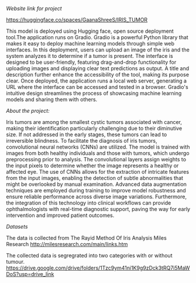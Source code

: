 *Website link for project*

https://huggingface.co/spaces/GaanaShreeS/IRIS_TUMOR

This model is deployed using Hugging face, open source deployment tool.The application runs on Gradio. Gradio is a powerful Python library that makes it easy to deploy machine learning models through simple web interfaces. In this deployment, users can upload an image of the iris and the system analyzes it to determine if a tumor is present. The interface is designed to be user-friendly, featuring drag-and-drop functionality for uploading images and displaying clear text predictions as output. A title and description further enhance the accessibility of the tool, making its purpose clear. Once deployed, the application runs a local web server, generating a URL where the interface can be accessed and tested in a browser. Gradio's intuitive design streamlines the process of showcasing machine learning models and sharing them with others.


*About the project:*

Iris tumors are among the smallest cystic tumors associated with cancer, making their identification particularly challenging due to their diminutive size. If not addressed in the early stages, these tumors can lead to irreversible blindness. To facilitate the diagnosis of iris tumors, convolutional neural networks (CNNs) are utilized. The model is trained with images from both healthy individuals and those with tumors, which undergo preprocessing prior to analysis. The convolutional layers assign weights to the input pixels to determine whether the image represents a healthy or affected eye. The use of CNNs allows for the extraction of intricate features from the input images, enabling the detection of subtle abnormalities that might be overlooked by manual examination. Advanced data augmentation techniques are employed during training to improve model robustness and ensure reliable performance across diverse image variations. Furthermore, the integration of this technology into clinical workflows can provide ophthalmologists with real-time diagnostic support, paving the way for early intervention and improved patient outcomes.


*Datasets*

The data is collected from  The Rayid Method Of Iris Analysis Miles Research
http://milesresearch.com/main/links.htm

The collected data is segregrated into two categories with or without tumour.
https://drive.google.com/drive/folders/1Tzc9ym41ni1K9g9zDck3tRQ7i5MaWDoS?usp=drive_link

